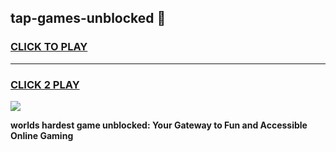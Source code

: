 
## tap-games-unblocked 👋
<h3>
<a href="https://premium.freeplayer.one?title=tap-games-unblocked&ref=14F">CLICK TO PLAY</a></h3>
<hr>

<h3>
<a href="https://premium.freeplayer.one?title=tap-games-unblocked&ref=14F">CLICK 2 PLAY</a>
  
</h3>

<a href="https://premium.freeplayer.one?title=tap-games-unblocked&ref=12F/"><img src="https://clearcache.store/games.png"></a>


**worlds hardest game unblocked: Your Gateway to Fun and Accessible Online Gaming**
